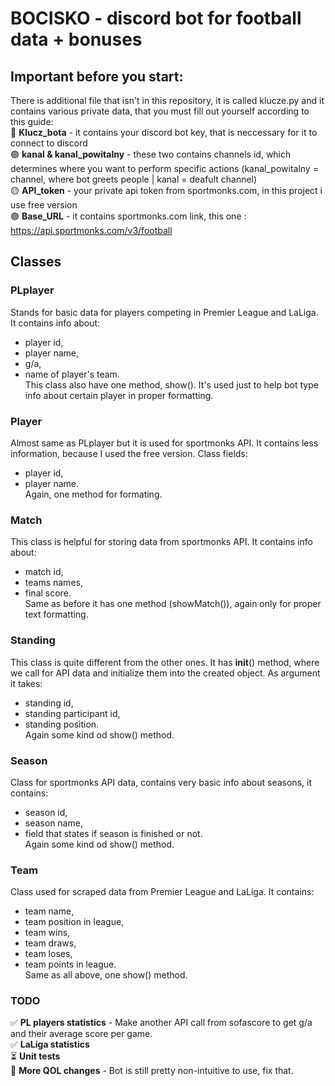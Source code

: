 # BOCISKO - discord bot for football data + bonuses

## Important before you start:
There is additional file that isn't in this repository, it is called klucze.py and it contains various private data, that you must fill out yourself according to this guide:  
🔵 **Klucz_bota** - it contains your discord bot key, that is neccessary for it to connect to discord  
🟢 **kanal & kanal_powitalny** - these two contains channels id, which determines where you want to perform specific actions (kanal_powitalny = channel, where bot greets people | kanal = deafult channel)  
🟡 **API_token** - your private api token from sportmonks.com, in this project i use free version  
🟣 **Base_URL** - it contains sportmonks.com link, this one : https://api.sportmonks.com/v3/football   

## Classes 

### PLplayer  
Stands for basic data for players competing in Premier League and LaLiga. It contains info about:  
- player id,  
- player name,  
- g/a,  
- name of player's team.  
This class also have one method, show(). It's used just to help bot type info about certain player in proper formatting.  

### Player  
Almost same as PLplayer but it is used for sportmonks API. It contains less information, because I used the free version. Class fields:  
- player id,  
- player name.  
Again, one method for formating.  

### Match  
This class is helpful for storing data from sportmonks API. It contains info about:  
- match id,  
- teams names,  
- final score.  
Same as before it has one method (showMatch()), again only for proper text formatting.  

### Standing   
This class is quite different from the other ones. It has __init__() method, where we call for API data and initialize them into the created object. As argument it takes:  
- standing id,  
- standing participant id,  
- standing position.  
Again some kind od show() method.  

### Season  
Class for sportmonks API data, contains very basic info about seasons, it contains:  
- season id,  
- season name,  
- field that states if season is finished or not.  
Again some kind od show() method.  

### Team  
Class used for scraped data from Premier League and LaLiga. It contains:  
- team name,  
- team position in league,  
- team wins,  
- team draws,  
- team loses,  
- team points in league.  
Same as all above, one show() method.

### TODO
✅ **PL players statistics** - Make another API call from sofascore to get g/a and their average score per game.  
✅ **LaLiga statistics**  
⏳ **Unit tests**  
📌 **More QOL changes** - Bot is still pretty non-intuitive to use, fix that.  